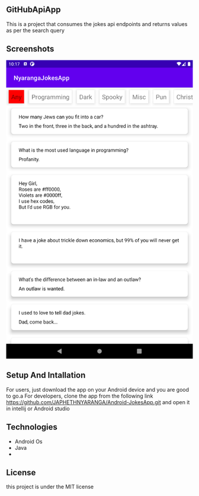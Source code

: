 ## GitHubApiApp


This is a project that consumes the jokes api endpoints and returns values as per the search query


## Screenshots

![App image](app/src/Assets/homescreen.png ) 


## Setup And Intallation
For users, just download the app on your Android device and you are good to go.a
For developers, clone the app from the following link https://github.com/JAPHETHNYARANGA/Android-JokesApp.git and open it in intellij or Android studio

## Technologies

* Android Os
* Java
* 


## License
this project is under the  MIT license